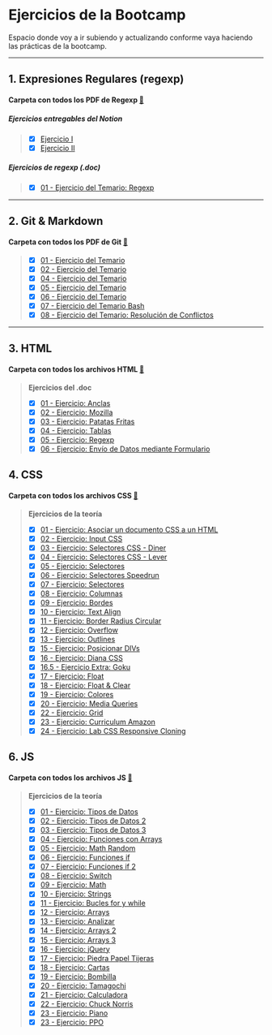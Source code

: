 # Ejercicios de la Bootcamp

Espacio donde voy a ir subiendo y actualizando conforme vaya haciendo las prácticas de la bootcamp.

---

## 1. Expresiones Regulares (regexp)

#### Carpeta con todos los PDF de Regexp [📁](</1.%20Expresiones%20regulares%20(regexp)/>)

##### Ejercicios entregables del Notion

> - [x] [Ejercicio I](</1.%20Expresiones%20regulares%20(regexp)/Expresiones%20Regulares%20Ejercicio%20I.pdf>)
> - [x] [Ejercicio II](</1.%20Expresiones%20regulares%20(regexp)/Expresiones%20Regulares%20Ejercicio%20II.pdf>)

##### Ejercicios de regexp (.doc)

> - [x] [01 - Ejercicio del Temario: Regexp](</1.%20Expresiones%20regulares%20(regexp)/Ejercicios%20de%20regexp.pdf>)

---

## 2. Git & Markdown

#### Carpeta con todos los PDF de Git [📁](/2.%20Git%20&%20Markdown/)

> - [x] [01 - Ejercicio del Temario](/2.%20Git%20&%20Markdown/Ejercicios%20-%20Temario%20Git%20Ejercicio%201%20.pdf)
> - [x] [02 - Ejercicio del Temario](/2.%20Git%20&%20Markdown/Ejercicios%20-%20Temario%20Git%20Ejercicio%202.pdf)
> - [x] [04 - Ejercicio del Temario](/2.%20Git%20&%20Markdown/Ejercicios%20-%20Temario%20Git%20Ejercicio%204.pdf)
> - [x] [05 - Ejercicio del Temario](/2.%20Git%20&%20Markdown/Ejercicios%20-%20Temario%20Git%20Ejercicio%205.pdf)
> - [x] [06 - Ejercicio del Temario](/2.%20Git%20&%20Markdown/Ejercicios%20-%20Temario%20Git%20Ejercicio%206.pdf)
> - [x] [07 - Ejercicio del Temario Bash](/2.%20Git%20&%20Markdown/Ejercicios%20-%20Temario%20Git%20Ejercicio%20de%20Git%20bash.pdf)
> - [x] [08 - Ejercicio del Temario: Resolución de Conflictos](/2.%20Git%20&%20Markdown/Ejercicios%20de%20resolución%20de%20conflictos.pdf)

---

## 3. HTML

#### Carpeta con todos los archivos HTML [📁](/3.%20HTML/)

> **Ejercicios del .doc**
>
> - [x] [01 - Ejercicio: Anclas](/3.%20HTML/Ejercicios%20doc/anclas.html)
> - [x] [02 - Ejercicio: Mozilla](/3.%20HTML/Ejercicios%20doc/mozilla.html)
> - [x] [03 - Ejercicio: Patatas Fritas](/3.%20HTML/Ejercicios%20doc/patatas_fritas.html)
> - [x] [04 - Ejercicio: Tablas](/3.%20HTML/Ejercicios%20doc/tablas.html)
> - [x] [05 - Ejercicio: Regexp](/3.%20HTML/Ejercicios%20doc/Regexp.html)
> - [x] [06 - Ejercicio: Envío de Datos mediante Formulario](/3.%20HTML/Ejercicios%20doc/Envío%20de%20datos%20mediante%20a%20un%20formulario.html)

## 4. CSS

#### Carpeta con todos los archivos CSS [📁](./4.%20CSS/)

> **Ejercicios de la teoría**
>
> - [x] [01 - Ejercicio: Asociar un documento CSS a un HTML](/4.%20CSS/1.%20Ejercicios%20de%20asociar%20un%20documento%20css%20a%20un%20html/)
> - [x] [02 - Ejercicio: Input CSS](/4.%20CSS/2.%20Input%20CSS/index.html)
> - [x] [03 - Ejercicio: Selectores CSS - Diner](/4.%20CSS/3.%20Ejercicios%20de%20selectores%20CSS%20Diner/respuestas.md)
> - [x] [04 - Ejercicio: Selectores CSS - Lever](/4.%20CSS/4.%20Ejercicios%20de%20selectores%20CSS%20Lever/respuestas.md)
> - [x] [05 - Ejercicio: Selectores](/4.%20CSS/5.%20Ejercicios%20de%20selectores/)
> - [x] [06 - Ejercicio: Selectores Speedrun](/4.%20CSS/6.%20Ejercicios%20de%20selectores%20Speedrun/respuestas.md)
> - [x] [07 - Ejercicio: Selectores](./4.%20CSS/7.%20Ejercicio%20de%20selectores/soluciones.md)
> - [x] [08 - Ejercicio: Columnas](./4.%20CSS/8.%20Ejercicio%20de%20columnas/)
> - [x] [09 - Ejercicio: Bordes](./4.%20CSS/9.%20Ejercicio%20de%20bordes/)
> - [x] [10 - Ejercicio: Text Align](./4.%20CSS/10.%20Ejercicio%20text%20align/)
> - [x] [11 - Ejercicio: Border Radius Circular](./4.%20CSS/11.%20Ejercicio%20border%20radius%20circular/)
> - [x] [12 - Ejercicio: Overflow](4.%20CSS/12.%20Ejercicio%20de%20overflow/)
> - [x] [13 - Ejercicio: Outlines](4.%20CSS/13.%20Ejercicio%20de%20outlines/)
> - [x] [15 - Ejercicio: Posicionar DIVs](4.%20CSS/15.%20Ejercicio%20posicionado%20DIVs/)
> - [x] [16 - Ejercicio: Diana CSS](4.%20CSS/16.%20Ejercicio%20diana%20css/)
> - [x] [16.5 - Ejercicio Extra: Goku](4.%20CSS/16.%20Ejercicio%20diana%20css/)
> - [x] [17 - Ejercicio: Float](4.%20CSS/17.%20Ejercicio%20float/)
> - [x] [18 - Ejercicio: Float & Clear](4.%20CSS/18.%20Ejercicio%20float%20y%20clear/)
> - [x] [19 - Ejercicio: Colores](./4.%20CSS/19.%20Ejerciocio%20de%20colores/)
> - [x] [20 - Ejercicio: Media Queries](4.%20CSS/20.%20Ejercicio%20media%20queries/)
> - [x] [22 - Ejercicio: Grid](4.%20CSS/22.%20Ejercicios%20de%20Grid/)
> - [x] [23 - Ejercicio: Curriculum Amazon](4.%20CSS/23.%20Curriculum%20Amazon/)
> - [x] [24 - Ejercicio: Lab CSS Responsive Cloning]()

## 6. JS

#### Carpeta con todos los archivos JS [📁](./6.%20JS/)

> **Ejercicios de la teoría**
>
> - [x] [01 - Ejercicio: Tipos de Datos](./6.%20JS/Ejercicios%20PDF/01-%20Tipos%20de%20datos/)
> - [x] [02 - Ejercicio: Tipos de Datos 2](./6.%20JS/Ejercicios%20PDF/02%20-%20Tipos%20de%20datos//)
> - [x] [03 - Ejercicio: Tipos de Datos 3](./6.%20JS/Ejercicios%20PDF/03%20-%20Ejercicio/)  
> - [x] [04 - Ejercicio: Funciones con Arrays](./6.%20JS/Ejercicios%20PDF/04%20-%20Ejercicio/)  
> - [x] [05 - Ejercicio: Math Random](./6.%20JS/Ejercicios%20PDF/05%20-%20Ejercicio/)  
> - [x] [06 - Ejercicio: Funciones if](6.%20JS/Ejercicios%20PDF/06%20-%20Ejercicio%20IF/)  
> - [x] [07 - Ejercicio: Funciones if 2](./6.%20JS/Ejercicios%20PDF/07%20-%20Ejercicio%20IF%20II/)  
> - [x] [08 - Ejercicio: Switch](./6.%20JS/Ejercicios%20PDF/08%20-%20Ejercicio%20Switch/)
> - [x] [09 - Ejercicio: Math](./6.%20JS/Ejercicios%20PDF/09%20-%20Ejercicio%20Math/)
> - [x] [10 - Ejercicio: Strings](./6.%20JS/Ejercicios%20PDF/10%20-%20Ejercicio%20String/)
> - [x] [11 - Ejercicio: Bucles for y while](./6.%20JS/Ejercicios%20PDF/11%20-%20Ejercicio%20Bucles%20FOR%20y%20WHILE/)
> - [x] [12 - Ejercicio: Arrays](./6.%20JS/Ejercicios%20PDF/12%20-%20Ejercicio%20Arrays/)
> - [x] [13 - Ejercicio: Analizar](./6.%20JS/Ejercicios%20PDF/13%20-Ejercicio%20analizar/)
> - [x] [14 - Ejercicio: Arrays 2](./6.%20JS/Ejercicios%20PDF/14%20-%20Ejercicio%20Arrays/)
> - [x] [15 - Ejercicio: Arrays 3](./6.%20JS/Ejercicios%20PDF/15%20-%20Ejercicio%20Arrays/)
> - [x] [16 - Ejercicio: jQuery](./6.%20JS/Ejercicios%20PDF/16%20-%20Ejercicio%20jQuery/)
> - [x] [17 - Ejercicio: Piedra Papel Tijeras](./6.%20JS/Ejercicios%20PDF/17%20-%20Piedra%20Papel%20Tijeras/)
> - [x] [18 - Ejercicio: Cartas](./6.%20JS/Ejercicios%20PDF/18%20-%20Las%20Cartas/)
> - [x] [19 - Ejercicio: Bombilla](./6.%20JS/Ejercicios%20PDF/19%20-%20Bombilla/)
> - [x] [20 - Ejercicio: Tamagochi](./6.%20JS/Ejercicios%20PDF/20%20-%20Tamagochi/)
> - [x] [21 - Ejercicio: Calculadora](./6.%20JS/Ejercicios%20PDF/21%20-%20Calculadora/)
> - [x] [22 - Ejercicio: Chuck Norris](./6.%20JS/Ejercicios%20PDF/22%20-%20Chuck/)
> - [x] [23 - Ejercicio: Piano](./6.%20JS/Ejercicios%20PDF/23%20-%20El%20Piano/)
> - [x] [23 - Ejercicio: PPO](./6.%20JS/Ejercicios%20PDF/24%20-%20PPO/)
